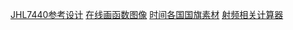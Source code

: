[JHL7440参考设计](https://e2e.ti.com/support/interface-group/interface/f/interface-forum/1083742/tps65983b-titan-ridge-dd---tapex-creek-fw-config?keyMatch=JHL7440)
[在线画函数图像](https://www.desmos.com/calculator?lang=zh-CN)
[时间各国国旗素材](https://flagpedia.asia/)
[射频相关计算器](https://www.pasternack.cn/t-calculator-fspl.aspx)
